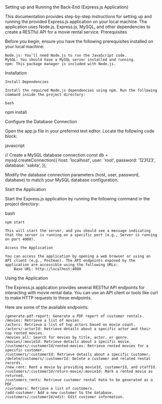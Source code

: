 Setting up and Running the Back-End (Express.js Application)

This documentation provides step-by-step instructions for setting up and running the provided Express.js application on your local machine. The application uses Node.js, Express.js, MySQL, and other dependencies to create a RESTful API for a movie rental service.
Prerequisites

Before you begin, ensure you have the following prerequisites installed on your local machine:

    Node.js: You'll need Node.js to run the JavaScript code.
    MySQL: You should have a MySQL server installed and running.
    npm: This package manager is included with Node.js.

Installation

    Install Dependencies

    Install the required Node.js dependencies using npm. Run the following command inside the project directory:

    bash

npm install

Configure the Database Connection

Open the app.js file in your preferred text editor. Locate the following code block:

javascript

// Create a MySQL database connection
const db = mysql.createConnection({
    host: 'localhost',
    user: 'root',
    password: '123123',
    database: 'sakila',
});

Modify the database connection parameters (host, user, password, database) to match your MySQL database configuration.

Start the Application

Start the Express.js application by running the following command in the project directory:

bash

    npm start

    This will start the server, and you should see a message indicating that the server is running on a specific port (e.g., Server is running on port 4000).

    Access the Application

    You can access the application by opening a web browser or using an API client (e.g., Postman). The API endpoints exposed by the application are accessible using the following URLs:
        Base URL: http://localhost:4000

Using the Application

The Express.js application provides several RESTful API endpoints for interacting with movie rental data. You can use an API client or tools like curl to make HTTP requests to these endpoints.

Here are some of the available endpoints:

    /generate-pdf-report: Generate a PDF report of customer rentals.
    /movies: Retrieve a list of movies.
    /actors: Retrieve a list of top actors based on movie count.
    /actors/:actorId: Retrieve details about a specific actor and their top rented movies.
    /movies_all: Search for movies by title, actor, or genre.
    /movies/:movieId: Retrieve details about a specific movie.
    /customers/:customerId/rented-movies: Retrieve rented movies for a specific customer.
    /customers/:customerId: Retrieve details about a specific customer.
    /delete/customers/:customerId: Delete a customer and related rental records.
    /new_rent: Rent a movie by providing movieId, customerId, and staffId.
    /customers/:customerId/return-movie/:movieId: Mark a rented movie as returned.
    /customers_rents: Retrieve customer rental data to be generated as a PDF.
    /customers: Retrieve a list of customers.
    /add-customer: Add a new customer to the database.
    /customers/:customerId/edit: Edit customer information.
